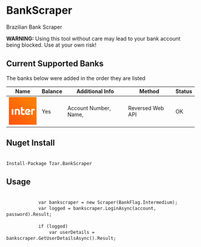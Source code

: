 # BankScraper
Brazilian Bank Scraper

**WARNING:** Using this tool without care may lead to your bank account being blocked. Use at your own risk!

## Current Supported Banks

The banks below were added in the order they are listed


| Name                                                                                                                                                                                          | Balance | Additional Info                                                                                       | Method                               | Status |
| ---                                                                                                                                                                                           | ---     | ---                                                                                                   | ---                                  | ---    |
| [![BancoInter](https://github.com/felipebaltazar/BankScraper/blob/master/BankScraper/Logos/Intermedium.jpg)](https://github.com/felipebaltazar/BankScraper/blob/master/BankScraper/Banks/Intermedium.cs)                              | Yes                 | Account Number, Name,                  | Reversed Web API                  | OK     |


## Nuget Install
<pre><code>
Install-Package Tzar.BankScraper
</code></pre>

## Usage
<pre><code>
            var bankscraper = new Scraper(BankFlag.Intermedium);
            var logged = bankscraper.LoginAsync(account, password).Result;

            if (logged)
                var userDetails = bankscraper.GetUserDetailsAsync().Result;
</code></pre>
